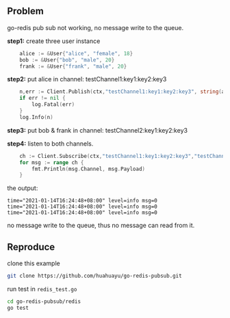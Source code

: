 ## Problem

go-redis pub sub not working, no message write to the queue.

**step1:** create three user instance 

```go
	alice := &User{"alice", "female", 18}
	bob := &User{"bob", "male", 20}
	frank := &User{"frank", "male", 20}
```

**step2:** put alice in channel: testChannel1:key1:key2:key3

```go
	n,err := Client.Publish(ctx,"testChannel1:key1:key2:key3", string(aliceBytes)).Result()
	if err != nil {
		log.Fatal(err)
	}
	log.Info(n)
```

**step3:** put bob & frank in channel: testChannel2:key1:key2:key3

**step4:** listen to both channels.

```go
	ch := Client.Subscribe(ctx,"testChannel1:key1:key2:key3","testChannel2:key1:key2:key3").Channel()
	for msg := range ch {
		fmt.Println(msg.Channel, msg.Payload)
	}
```

the output:

```text
time="2021-01-14T16:24:48+08:00" level=info msg=0
time="2021-01-14T16:24:48+08:00" level=info msg=0
time="2021-01-14T16:24:48+08:00" level=info msg=0
```

no message write to the queue, thus no message can read from it.


## Reproduce

clone this example

```bash
git clone https://github.com/huahuayu/go-redis-pubsub.git
```

run test in `redis_test.go`

```bash
cd go-redis-pubsub/redis
go test
```



